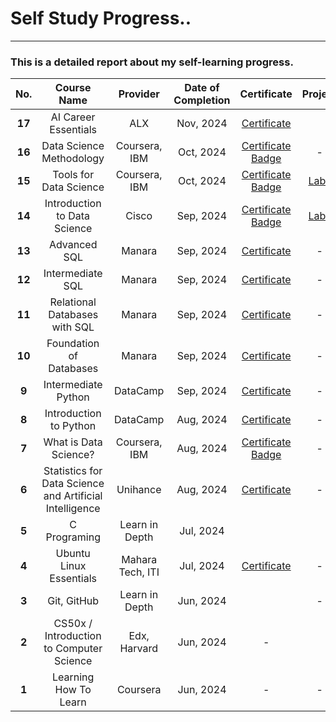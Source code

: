 # Self Study Progress..

---

### This is a detailed report about my self-learning progress.

| **No.** |                     **Course Name**                     |   **Provider**   | **Date of Completion** |                                                                               **Certificate**                                                                              |                                **Project**                               |
|:-------:|:-------------------------------------------------------:|:----------------:|:----------------------:|:--------------------------------------------------------------------------------------------------------------------------------------------------------------------------:|:------------------------------------------------------------------------:|
|  **17** |                  AI Career Essentials                   |        ALX       |        Nov, 2024       |                                                            [Certificate](Certificates/AICE_ALX_Certificate.pdf)                                                            |                                                                          |
|  **16** |                 Data Science Methodology                |   Coursera, IBM  |        Oct, 2024       |         [Certificate](Certificates/Data_Science_Methodology_Certificate.pdf) [Badge](https://www.credly.com/badges/6dafe81f-b1d8-4ccb-ab43-dd4fcaea27a8/public_url)        |                                     -                                    |
|  **15** |                  Tools for Data Science                 |   Coursera, IBM  |        Oct, 2024       |          [Certificate](Certificates/Tools_for_Data_Science_Certificate.pdf) [Badge](https://www.credly.com/badges/5ec02987-f2e0-48ac-a476-3ef430492969/public_url)         |      [Labs](https://github.com/mahmoudkoutait/IBM_Data-Science.git)      |
|  **14** |               Introduction to Data Science              |       Cisco      |        Sep, 2024       | [Certificate](Certificates/Introduction_to_Data_Science_Badge20240927-7-alc552.pdf) [Badge](https://www.credly.com/badges/61edb1e9-d1ae-4aa1-817e-a806fd56b0e5/public_url) | [Labs](https://github.com/mahmoudkoutait/intro_to_data_science_labs.git) |
|  **13** |                       Advanced SQL                      |      Manara      |        Sep, 2024       |                                                          [Certificate](Certificates/Advanced_SQL_Certificate.pdf)                                                          |                                     -                                    |
|  **12** |                     Intermediate SQL                    |      Manara      |        Sep, 2024       |                                                        [Certificate](Certificates/Intermediate_sql_certificate.pdf)                                                        |                                     -                                    |
|  **11** |              Relational Databases with SQL              |      Manara      |        Sep, 2024       |                                                  [Certificate](Certificates/Relational_databases_with_sql_certificate.pdf)                                                 |                                     -                                    |
|  **10** |                 Foundation of Databases                 |      Manara      |        Sep, 2024       |                                                     [Certificate](Certificates/Foundation_of_databases_certificate.pdf)                                                    |                                     -                                    |
|  **9**  |                   Intermediate Python                   |     DataCamp     |        Sep, 2024       |                                                       [Certificate](Certificates/intermediate_python_certificate.pdf)                                                      |                                     -                                    |
|  **8**  |                  Introduction to Python                 |     DataCamp     |        Aug, 2024       |                                                     [Certificate](Certificates/introduction_to_python_certificate.pdf)                                                     |                                     -                                    |
|  **7**  |                  What is Data Science?                  |   Coursera, IBM  |        Aug, 2024       |           [Certificate](Certificates/What_is_Data_Science_Certifiate.pdf) [Badge](https://www.credly.com/badges/e9e49b86-34b5-4a38-8318-90add3250c7a/public_url)           |                                     -                                    |
|  **6**  | Statistics for Data Science and Artificial Intelligence |     Unihance     |        Aug, 2024       |                                                 [Certificate](Certificates/statistics_for_data_science_certificate_en.pdf)                                                 |                                     -                                    |
|  **5**  |                       C Programing                      |  Learn in Depth  |        Jul, 2024       |                                                                                                                                                                            |                                                                          |
|  **4**  |                 Ubuntu Linux Essentials                 | Mahara Tech, ITI |        Jul, 2024       |                                             [Certificate](Certificates/mlang_enCourse_Certificate_Enmlangmlang_ar___mlang.pdf)                                             |                                     -                                    |
|  **3**  |                       Git, GitHub                       |  Learn in Depth  |        Jun, 2024       |                                                                                                                                                                            |                                     -                                    |
|  **2**  |         CS50x / Introduction to Computer Science        |   Edx, Harvard   |        Jun, 2024       |                                                                                      -                                                                                     |                                                                          |
|  **1**  |                  Learning How To Learn                  |     Coursera     |        Jun, 2024       |                                                                                      -                                                                                     |                                     -                                    |